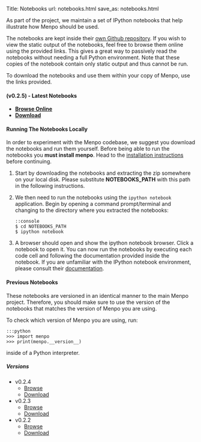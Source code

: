 Title: Notebooks
url: notebooks.html
save_as: notebooks.html

As part of the project, we maintain a set of IPython notebooks that help
illustrate how Menpo should be used.

The notebooks are kept inside their
[own Github repository](http://www.github.com/menpo/menpo-notebooks).
If you wish to view the static output of the notebooks, feel free to browse
them online using the provided links. This gives a great way to passively read
the notebooks without needing a full Python environment. Note that these copies
of the notebook contain only static output and thus cannot be run.

To download the notebooks and use them within your copy of Menpo, use the
links provided.

#### **(v0.2.5) - Latest Notebooks**
  - **[Browse Online](http://nbviewer.ipython.org/github/menpo/menpo-notebooks/tree/v0.2.5/notebooks/)**
  - **[Download](https://github.com/menpo/menpo-notebooks/archive/v0.2.5.zip)**

#### Running The Notebooks Locally
In order to experiment with the Menpo codebase, we suggest you download the
notebooks and run them yourself. Before being able to run the notebooks you
**must install menpo**. Head to the
[installation instructions]({filename}/pages/installation/index.md) before
continuing.

 1. Start by downloading the notebooks and extracting the zip somewhere on your
    local disk. Please substitute **NOTEBOOKS_PATH** with this path in the
    following instructions.
 2. We then need to run the notebooks using the `ipython notebook` application.
    Begin by opening a command prompt/terminal and changing to the directory
    where you extracted the notebooks:

        ::console
        $ cd NOTEBOOKS_PATH
        $ ipython notebook

 3. A browser should open and show the ipython notebook browser. Click a
    notebook to open it. You can now run the notebooks by executing each code
    cell and following the documentation provided inside the notebook. If you
    are unfamiliar with the IPython notebook environment, please consult
    their [documentation](http://ipython.org/notebook.html).


#### Previous Notebooks
These notebooks are versioned in an identical manner
to the main Menpo project. Therefore, you should make sure to use the version
of the notebooks that matches the version of Menpo you are using.

To check which version of Menpo you are using, run:

    :::python
    >>> import menpo
    >>> print(menpo.__version__)


inside of a Python interpreter.

##### Versions
  - v0.2.4
    - [Browse](http://nbviewer.ipython.org/github/menpo/menpo-notebooks/tree/v0.2.4/notebooks/)
    - [Download](https://github.com/menpo/menpo-notebooks/archive/v0.2.4.zip)
  - v0.2.3
    - [Browse](http://nbviewer.ipython.org/github/menpo/menpo-notebooks/tree/v0.2.3/notebooks/)
    - [Download](https://github.com/menpo/menpo-notebooks/archive/v0.2.3.zip)
  - v0.2.2
    - [Browse](http://nbviewer.ipython.org/github/menpo/menpo-notebooks/tree/v0.2.2/notebooks/)
    - [Download](https://github.com/menpo/menpo-notebooks/archive/v0.2.2.zip)
